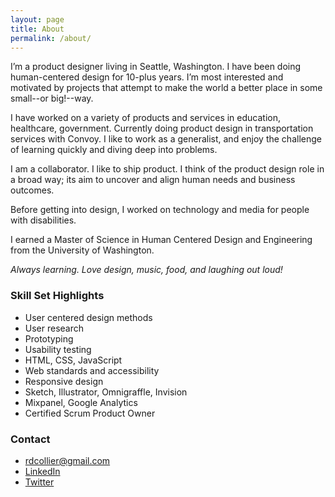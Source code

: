 ```yaml
---
layout: page
title: About
permalink: /about/
---
```




I’m a product designer living in Seattle, Washington. I have been doing human-centered design for 10-plus years. I’m most interested and motivated by projects that attempt to make the world a better place in some small--or big!--way.

I have worked on a variety of products and services in education, healthcare, government. Currently doing product design in transportation services with Convoy. I like to work as a generalist, and enjoy the challenge of learning quickly and diving deep into problems.

I am a collaborator. I like to ship product. I think of the product design role in a broad way; its aim to uncover and align human needs and business outcomes.

Before getting into design, I worked on technology and media for people with disabilities.

I earned a Master of Science in Human Centered Design and Engineering from the University of Washington.

_Always learning. Love design, music, food, and laughing out loud!_

### Skill Set Highlights

- User centered design methods
- User research
- Prototyping
- Usability testing
- HTML, CSS, JavaScript
- Web standards and accessibility
- Responsive design
- Sketch, Illustrator, Omnigraffle, Invision
- Mixpanel, Google Analytics
- Certified Scrum Product Owner


### Contact
- [rdcollier@gmail.com](mailto:rdcollier@gmail.com)
- [LinkedIn](https://www.linkedin.com/in/theryancollier/)
- [Twitter](https://twitter.com/ryancollier)
